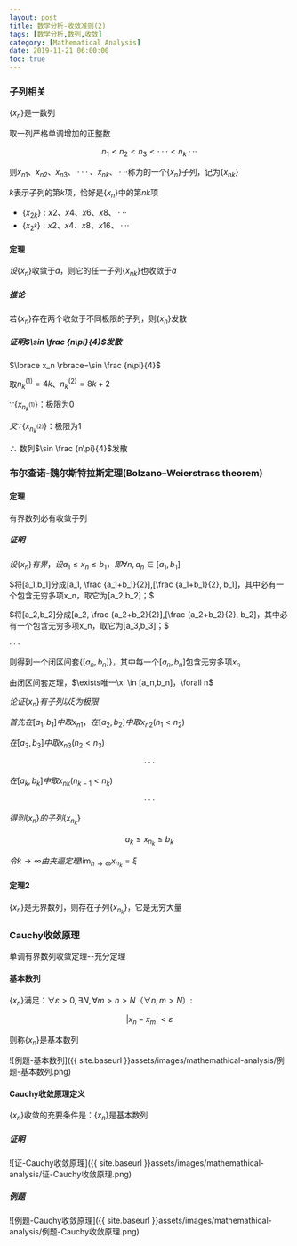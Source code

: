 ```yaml
---
layout: post
title: 数学分析-收敛准则(2)
tags: [数学分析,数列,收敛]
category: [Mathematical Analysis]
date: 2019-11-21 06:00:00
toc: true
---
```


### 子列相关

$\lbrace x_n \rbrace$是一数列

取一列严格单调增加的正整数

$$n_1 < n_2< n_3< ···< n_k···$$

则$x_{n1}、x_{n2}、x_{n3}、···、x_{nk}、···$称为的一个$\lbrace x_n \rbrace$子列，记为$\lbrace x_{nk} \rbrace$

$k$表示子列的第$k$项，恰好是$\lbrace x_n \rbrace$中的第$nk$项

- $\lbrace x_{2k} \rbrace: x2、x4、x6、x8、···$
- $\lbrace x_{2^k} \rbrace: x2、x4、x8、x16、···$

#### 定理

$设\lbrace x_n \rbrace$收敛于$a$，则它的任一子列$\lbrace x_{nk} \rbrace$也收敛于$a$

##### 推论

若$\lbrace x_n \rbrace$存在两个收敛于不同极限的子列，则$\lbrace x_n \rbrace$发散

##### 证明$\sin \frac {n\pi}{4}$发散

$\lbrace x_n \rbrace=\sin \frac {n\pi}{4}$

取$n_k^{(1)}=4k$、$n_k^{(2)}=8k+2$

$\because \lbrace x_{n_k^{(1)}} \rbrace$：极限为0

$又\because \lbrace x_{n_k^{(2)}} \rbrace$：极限为1

$\therefore$  数列$\sin \frac {n\pi}{4}$发散

### 布尔查诺-魏尔斯特拉斯定理(Bolzano–Weierstrass theorem)

#### 定理

有界数列必有收敛子列

##### 证明 

$设\lbrace x_n \rbrace 有界，设a_1 \le x_n \le b_1，即\forall n, a_n \in [a_1, b_1]$

$将[a_1,b_1]分成[a_1, \frac {a_1+b_1}{2}],[\frac {a_1+b_1}{2}, b_1]，其中必有一个包含无穷多项x_n，取它为[a_2,b_2]；$

 $将[a_2,b_2]分成[a_2, \frac {a_2+b_2}{2}],[\frac {a_2+b_2}{2}, b_2]，其中必有一个包含无穷多项x_n，取它为[a_3,b_3]；$

$···$

则得到一个闭区间套$\lbrace [a_n,b_n] \rbrace$，其中每一个$[a_n,b_n]$包含无穷多项$x_n$

由闭区间套定理，$\exists唯一\xi \in [a_n,b_n]，\forall n$

$论证\lbrace x_n \rbrace 有子列以\xi 为极限$

$首先在[a_1,b_1]中取x_{n1}，在[a_2,b_2]中取x_{n2}(n_1<n_2)$

$在[a_3,b_3]中取x_{n3}(n_2<n_3)$

$$···$$

$在[a_k,b_k]中取x_{nk}(n_{k-1}<n_k)$

$$···$$

$得到\lbrace x_n \rbrace 的子列\lbrace x_{n_k} \rbrace$

$$a_k \le x_{n_k} \le b_k$$

$令k\rightarrow \infty 由夹逼定理\lim_{n\rightarrow \infty}x_{n_k}=\xi$

#### 定理2

$\lbrace x_n \rbrace$是无界数列，则存在子列$\lbrace x_{n_k} \rbrace$，它是无穷大量

### Cauchy收敛原理

单调有界数列收敛定理--充分定理

#### 基本数列

$\lbrace x_n \rbrace$满足：$\forall \varepsilon > 0,\exists N,\forall m>n>N（\forall n,m>N）$:

$$\vert x_n - x_m \vert < \varepsilon$$

则称$\lbrace x_n \rbrace$是基本数列

![例题-基本数列]({{ site.baseurl }}assets/images/mathemathical-analysis/例题-基本数列.png)

#### Cauchy收敛原理定义

$\lbrace x_n \rbrace$收敛的充要条件是：$\lbrace x_n \rbrace$是基本数列 

##### 证明

![证-Cauchy收敛原理]({{ site.baseurl }}assets/images/mathemathical-analysis/证-Cauchy收敛原理.png)

##### 例题

![例题-Cauchy收敛原理]({{ site.baseurl }}assets/images/mathemathical-analysis/例题-Cauchy收敛原理.png)